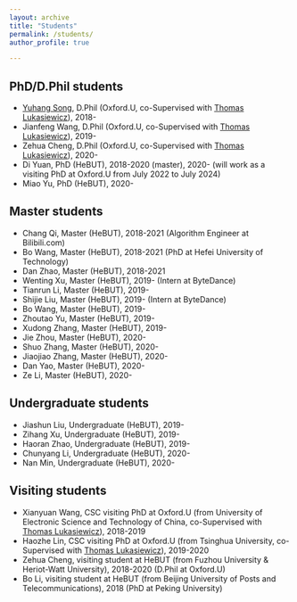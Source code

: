 ```yaml
---
layout: archive
title: "Students"
permalink: /students/
author_profile: true

---
```


**PhD/D.Phil students**  
------
-  [Yuhang Song](https://www.cs.ox.ac.uk/people/yuhang.song/), D.Phil (Oxford.U, co-Supervised with [Thomas Lukasiewicz](http://www.cs.ox.ac.uk/thomas.lukasiewicz/)), 2018-  
-  Jianfeng Wang, D.Phil (Oxford.U, co-Supervised with [Thomas Lukasiewicz](http://www.cs.ox.ac.uk/thomas.lukasiewicz/)), 2019- 
-  Zehua Cheng,  D.Phil (Oxford.U, co-Supervised with [Thomas Lukasiewicz](http://www.cs.ox.ac.uk/thomas.lukasiewicz/)), 2020- 
-  Di Yuan, PhD (HeBUT), 2018-2020 (master), 2020- (will work as a visiting PhD at Oxford.U from July 2022 to July 2024)  
-  Miao Yu, PhD (HeBUT), 2020-  

**Master students**  
-----
-  Chang Qi, Master (HeBUT), 2018-2021 (Algorithm Engineer at Bilibili.com) 
-  Bo Wang, Master (HeBUT), 2018-2021 (PhD at Hefei University of Technology)  
-  Dan Zhao, Master (HeBUT), 2018-2021  
-  Wenting Xu, Master (HeBUT), 2019-  (Intern at ByteDance)
-  Tianrun Li, Master (HeBUT), 2019-  
-  Shijie Liu, Master (HeBUT), 2019-  (Intern at ByteDance)
-  Bo Wang, Master (HeBUT), 2019-  
-  Zhoutao Yu, Master (HeBUT), 2019-
-  Xudong Zhang, Master (HeBUT), 2019-
-  Jie Zhou, Master (HeBUT), 2020-
-  Shuo Zhang, Master (HeBUT), 2020-
-  Jiaojiao Zhang, Master (HeBUT), 2020-
-  Dan Yao, Master (HeBUT), 2020-
-  Ze Li, Master (HeBUT), 2020-

**Undergraduate students**  
-----
-  Jiashun Liu, Undergraduate (HeBUT), 2019-
-  Zihang Xu, Undergraduate (HeBUT), 2019-
-  Haoran Zhao, Undergraduate (HeBUT), 2019-
-  Chunyang Li, Undergraduate (HeBUT), 2020- 
-  Nan Min, Undergraduate (HeBUT), 2020- 


**Visiting students**  
-----
-  Xianyuan Wang, CSC visiting PhD at Oxford.U (from University of Electronic Science and Technology of China, co-Supervised with [Thomas Lukasiewicz](http://www.cs.ox.ac.uk/thomas.lukasiewicz/)), 2018-2019  
-  Haozhe Lin, CSC visiting PhD at Oxford.U (from Tsinghua University, co-Supervised with [Thomas Lukasiewicz](http://www.cs.ox.ac.uk/thomas.lukasiewicz/)), 2019-2020  
-  Zehua Cheng, visiting student at HeBUT (from Fuzhou University & Heriot-Watt University), 2018-2020 (D.Phil at Oxford.U)
-  Bo Li, visiting student at HeBUT (from Beijing University of Posts and Telecommunications), 2018 (PhD at Peking University)
